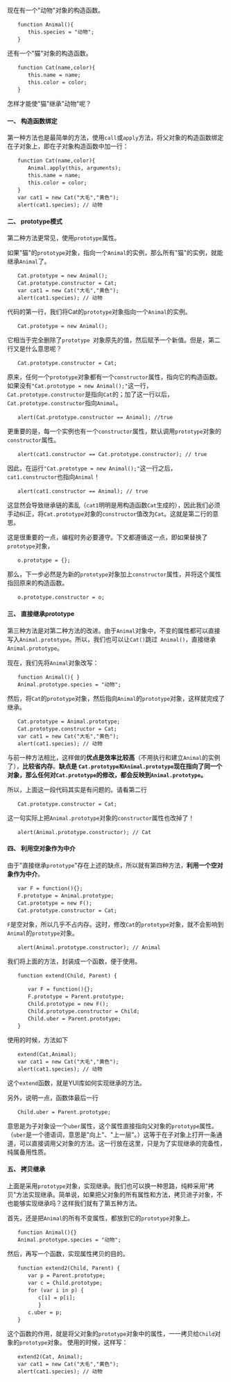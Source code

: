 现在有一个"动物"对象的构造函数。

````
　　function Animal(){
　　　　this.species = "动物";
　　}
````

还有一个"猫"对象的构造函数。

````
　　function Cat(name,color){
　　　　this.name = name;
　　　　this.color = color;
　　}
````

怎样才能使"猫"继承"动物"呢？

#### 一、 构造函数绑定

第一种方法也是最简单的方法，使用`call`或`apply`方法，将父对象的构造函数绑定在子对象上，即在子对象构造函数中加一行：
````
　　function Cat(name,color){
　　　　Animal.apply(this, arguments);
　　　　this.name = name;
　　　　this.color = color;
　　}
　　var cat1 = new Cat("大毛","黄色");
　　alert(cat1.species); // 动物
````

#### 二、 prototype模式

第二种方法更常见，使用`prototype`属性。

如果"猫"的`prototype`对象，指向一个`Animal`的实例，那么所有"猫"的实例，就能继承`Animal`了。

````
　　Cat.prototype = new Animal();
　　Cat.prototype.constructor = Cat;
　　var cat1 = new Cat("大毛","黄色");
　　alert(cat1.species); // 动物
````

代码的第一行，我们将Cat的`prototype`对象指向一个`Animal`的实例。
````
　　Cat.prototype = new Animal();
````

它相当于完全删除了`prototype `对象原先的值，然后赋予一个新值。但是，第二行又是什么意思呢？

````
　　Cat.prototype.constructor = Cat;
````

原来，任何一个`prototype`对象都有一个`constructor`属性，指向它的构造函数。如果没有`"Cat.prototype = new Animal();"`这一行，`Cat.prototype.constructor`是指向`Cat`的；加了这一行以后，`Cat.prototype.constructor`指向`Animal`。

````
　　alert(Cat.prototype.constructor == Animal); //true
````

更重要的是，每一个实例也有一个`constructor`属性，默认调用`prototype`对象的`constructor`属性。

````
　　alert(cat1.constructor == Cat.prototype.constructor); // true
````

因此，在运行`"Cat.prototype = new Animal();"`这一行之后，`cat1.constructor`也指向`Animal`！

````
　　alert(cat1.constructor == Animal); // true
````

这显然会导致继承链的紊乱（`cat1`明明是用构造函数`Cat`生成的），因此我们必须手动纠正，将`Cat.prototype`对象的`constructor`值改为`Cat`。这就是第二行的意思。

这是很重要的一点，编程时务必要遵守。下文都遵循这一点，即如果替换了`prototype`对象，
````
　　o.prototype = {};
````
那么，下一步必然是为新的`prototype`对象加上`constructor`属性，并将这个属性指回原来的构造函数。

````
　　o.prototype.constructor = o;
````

#### 三、 直接继承prototype

第三种方法是对第二种方法的改进。由于`Animal`对象中，不变的属性都可以直接写入`Animal.prototype`。所以，我们也可以让`Cat()`跳过` Animal()`，直接继承`Animal.prototype`。

现在，我们先将`Animal`对象改写：

````
　　function Animal(){ }
　　Animal.prototype.species = "动物";
````

然后，将`Cat`的`prototype`对象，然后指向`Animal`的`prototype`对象，这样就完成了继承。

````
　　Cat.prototype = Animal.prototype;
　　Cat.prototype.constructor = Cat;
　　var cat1 = new Cat("大毛","黄色");
　　alert(cat1.species); // 动物
````

与前一种方法相比，这样做的**优点是效率比较高**（不用执行和建立`Animal`的实例了），**比较省内存**。**缺点是 `Cat.prototype和Animal.prototype`现在指向了同一个对象，那么任何对`Cat.prototype`的修改，都会反映到`Animal.prototype`。**

所以，上面这一段代码其实是有问题的。请看第二行
````
　　Cat.prototype.constructor = Cat;
````

这一句实际上把`Animal.prototype`对象的`constructor`属性也改掉了！

````
　　alert(Animal.prototype.constructor); // Cat
````

#### 四、 利用空对象作为中介

由于"直接继承`prototype`"存在上述的缺点，所以就有第四种方法，**利用一个空对象作为中介**。
````
　　var F = function(){};
　　F.prototype = Animal.prototype;
　　Cat.prototype = new F();
　　Cat.prototype.constructor = Cat;
````

`F`是空对象，所以几乎不占内存。这时，修改`Cat`的`prototype`对象，就不会影响到`Animal`的`prototype`对象。

````
　　alert(Animal.prototype.constructor); // Animal
````

我们将上面的方法，封装成一个函数，便于使用。
````
　　function extend(Child, Parent) {

　　　　var F = function(){};
　　　　F.prototype = Parent.prototype;
　　　　Child.prototype = new F();
　　　　Child.prototype.constructor = Child;
　　　　Child.uber = Parent.prototype;
　　}
````

使用的时候，方法如下

````
　　extend(Cat,Animal);
　　var cat1 = new Cat("大毛","黄色");
　　alert(cat1.species); // 动物
````

这个`extend`函数，就是YUI库如何实现继承的方法。

另外，说明一点，函数体最后一行

````
　　Child.uber = Parent.prototype;
````

意思是为子对象设一个`uber`属性，这个属性直接指向父对象的`prototype`属性。（`uber`是一个德语词，意思是"向上"、"上一层"。）这等于在子对象上打开一条通道，可以直接调用父对象的方法。这一行放在这里，只是为了实现继承的完备性，纯属备用性质。

#### 五、 拷贝继承

上面是采用`prototype`对象，实现继承。我们也可以换一种思路，纯粹采用"拷贝"方法实现继承。简单说，如果把父对象的所有属性和方法，拷贝进子对象，不也能够实现继承吗？这样我们就有了第五种方法。

首先，还是把`Animal`的所有不变属性，都放到它的`prototype`对象上。

````
　　function Animal(){}
　　Animal.prototype.species = "动物";
````
然后，再写一个函数，实现属性拷贝的目的。

````
　　function extend2(Child, Parent) {
　　　　var p = Parent.prototype;
　　　　var c = Child.prototype;
　　　　for (var i in p) {
　　　　　　c[i] = p[i];
　　　　　　}
　　　　c.uber = p;
　　}
````

这个函数的作用，就是将父对象的`prototype`对象中的属性，一一拷贝给`Child`对象的`prototype`对象。
使用的时候，这样写：
````
　　extend2(Cat, Animal);
　　var cat1 = new Cat("大毛","黄色");
　　alert(cat1.species); // 动物
````

